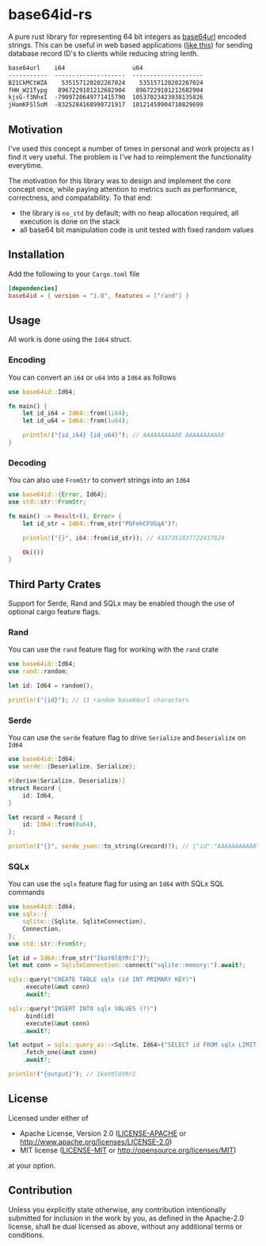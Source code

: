 # base64id-rs
A pure rust library for representing 64 bit integers as [base64url](https://datatracker.ietf.org/doc/html/rfc4648#section-5) encoded strings.
This can be useful in web based applications ([like this](https://www.youtube.com/watch?v=gocwRvLhDf8)) for sending database record ID's to clients while reducing string lenth.

```txt
base64url    i64                   u64
-----------  --------------------  --------------------
B21CkMCtWZA    535157120202267024    535157120202267024
fHH_W21Typg   8967229101212682904   8967229101212682904
kjsG-f3NhxI  -7909720649771415790  10537023423938135826
jHamKFSl5oM  -8325284168998721917  10121459904710829699
```

## Motivation
I've used this concept a number of times in personal and work projects as I find it very useful.
The problem is I've had to reimplement the functionality everytime.

The motivation for this library was to design and implement the core concept once, while paying attention to metrics such as performance, correctness, and compatability. To that end:
- the library is `no_std` by default; with no heap allocation required, all execution is done on the stack
- all base64 bit manipulation code is unit tested with fixed random values

## Installation
Add the following to your `Cargo.toml` file
```toml
[dependencies]
base64id = { version = "1.0", features = ["rand"] }
```

## Usage

All work is done using the `Id64` struct.

### Encoding
You can convert an `i64` or `u64` into a `Id64` as follows
```rs
use base64id::Id64;

fn main() {
    let id_i64 = Id64::from(1i64);
    let id_u64 = Id64::from(1u64);

    println!("{id_i64} {id_u64}"); // AAAAAAAAAAE AAAAAAAAAAE
}
```

### Decoding
You can also use `FromStr` to convert strings into an `Id64`
```rs
use base64id::{Error, Id64};
use std::str::FromStr;

fn main() -> Result<(), Error> {
    let id_str = Id64::from_str("PDFehCFVGqA")?;

    println!("{}", i64::from(id_str)); // 4337351837722417824

    Ok(())
}
```

## Third Party Crates

Support for Serde, Rand and SQLx may be enabled though the use of optional cargo feature flags.

### Rand
You can use the `rand` feature flag for working with the `rand` crate
```rs
use base64id::Id64;
use rand::random;

let id: Id64 = random();

println!("{id}"); // 11 random base64url characters
```

### Serde
You can use the `serde` feature flag to drive `Serialize` and `Deserialize` on `Id64`
```rs
use base64id::Id64;
use serde::{Deserialize, Serialize};

#[derive(Serialize, Deserialize)]
struct Record {
    id: Id64,
}

let record = Record {
    id: Id64::from(0u64),
};

println!("{}", serde_json::to_string(&record)?); // {"id":"AAAAAAAAAAA"}
```

### SQLx
You can use the `sqlx` feature flag for using an `Id64` with SQLx SQL commands
```rs
use base64id::Id64;
use sqlx::{
    sqlite::{Sqlite, SqliteConnection},
    Connection,
};
use std::str::FromStr;

let id = Id64::from_str("IkoY0lQYRrI")?;
let mut conn = SqliteConnection::connect("sqlite::memory:").await?;

sqlx::query("CREATE TABLE sqlx (id INT PRIMARY KEY)")
    .execute(&mut conn)
    .await?;

sqlx::query("INSERT INTO sqlx VALUES (?)")
    .bind(id)
    .execute(&mut conn)
    .await?;

let output = sqlx::query_as::<Sqlite, Id64>("SELECT id FROM sqlx LIMIT 1")
    .fetch_one(&mut conn)
    .await?;

println!("{output}"); // IkoY0lQYRrI
```

## License
Licensed under either of

 * Apache License, Version 2.0
   ([LICENSE-APACHE](LICENSE-APACHE) or http://www.apache.org/licenses/LICENSE-2.0)
 * MIT license
   ([LICENSE-MIT](LICENSE-MIT) or http://opensource.org/licenses/MIT)

at your option.

## Contribution
Unless you explicitly state otherwise, any contribution intentionally submitted
for inclusion in the work by you, as defined in the Apache-2.0 license, shall be
dual licensed as above, without any additional terms or conditions.
